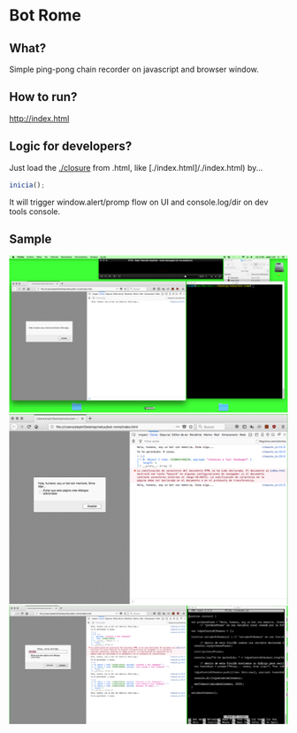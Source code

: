 Bot Rome
===============

What?
---------
Simple ping-pong chain recorder on javascript and browser window.

How to run?
------------
http://index.html

Logic for developers?
------------
Just load the [./closure](./closure.js) from .html, like [./index.html]/./index.html) by...

```javascript
inicia();
```

It will trigger window.alert/promp flow on UI and console.log/dir on dev tools console.


Sample
----------

![Run 0](bot-rome-0.png)
![Run 1](bot-rome-1.png)
![Run 2](bot-rome-2.png)
